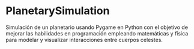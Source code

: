 # PlanetarySimulation

Simulación de un planetario usando Pygame en Python con el objetivo de mejorar las habilidades en programación empleando matemáticas y física para modelar y visualizar interacciones entre cuerpos celestes.
